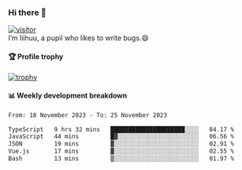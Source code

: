 ### Hi there 👋
[![visitor](https://visitor-badge.glitch.me/badge?page_id=liihuu&right_color=blue)](https://github.com/liihuu)<br>
I’m liihuu, a pupil who likes to write bugs.😄


#### 🏆 Profile trophy
[![trophy](https://github-profile-trophy.vercel.app?username=liihuu&margin-w=16&margin-h=16&rank=-C,-B)](https://github.com/liihuu)


#### 📊 Weekly development breakdown
<!--START_SECTION:waka-->

```txt
From: 18 November 2023 - To: 25 November 2023

TypeScript   9 hrs 32 mins   █████████████████████░░░░   84.17 %
JavaScript   44 mins         █▓░░░░░░░░░░░░░░░░░░░░░░░   06.56 %
JSON         19 mins         ▓░░░░░░░░░░░░░░░░░░░░░░░░   02.91 %
Vue.js       17 mins         ▓░░░░░░░░░░░░░░░░░░░░░░░░   02.55 %
Bash         13 mins         ▒░░░░░░░░░░░░░░░░░░░░░░░░   01.97 %
```

<!--END_SECTION:waka-->

<!--
**liihuu/liihuu** is a ✨ _special_ ✨ repository because its `README.md` (this file) appears on your GitHub profile.

Here are some ideas to get you started:

- 🔭 I’m currently working on ...
- 🌱 I’m currently learning ...
- 👯 I’m looking to collaborate on ...
- 🤔 I’m looking for help with ...
- 💬 Ask me about ...
- 📫 How to reach me: ...
- 😄 Pronouns: ...
- ⚡ Fun fact: ...
-->
